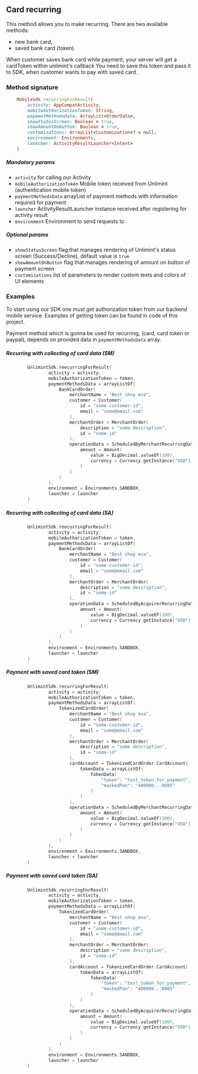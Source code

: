 ## Card recurring

This method allows you to make recurring. There are two available methods:
- new bank card,
- saved bank card (token)

When customer saves bank card while payment, your server will get a cardToken within unlimint's callback
You need to save this token and pass it to SDK, when customer wants to pay with saved card.

### Method signature
```ruby
    MobileSdk.recurringForResult(
        activity: AppCompatActivity,
        mobileAuthorizationToken: String,
        paymentMethodsData: ArrayList<OrderData>,
        showStatusScreen: Boolean = true,
        showAmountOnButton: Boolean = true,
        customizations: ArrayList<Customization>? = null,
        environment: Environments,
        launcher: ActivityResultLauncher<Intent>
    )
```
##### Mandatory params
- `activity` for calling our Activity
- `mobileAuthorizationToken` Mobile token received from Unlimint (authentication mobile token)
- `paymentMethodsData` arrayList of payment methods with information required for payment
- `launcher` ActivityResultLauncher instance received after registering for activity result
- `environment` Environment to send requests to

##### Optional params
- `showStatusScreen` flag that manages rendering of Unlimint's status screen (Success/Decline), default value is `true`
- `showAmountOnButton` flag that manages rendering of amount on button of payment screen
- `customizations` list of parameters to render custom texts and colors of UI elements

### Examples
To start using our SDK one must get authorization token from our backend mobile service.
Examples of getting token can be found in code of this project.

Payment method which is gonna be used for recurring, (card, card token or paypal), depends on provided data in
`paymentMethodsData` array.

##### Recurring with collecting of card data (SM)
```kotlin
        UnlimintSdk.reecurringForResult(
                activity = activity,
                mobileAuthorizationToken = token,
                paymentMethodsData = arrayListOf(
                    BankCardOrder(
                        merchantName = "Best shop eva",
                        customer = Customer(
                            id = "some-customer-id",
                            email = "some@email.com"
                        ),
                        merchantOrder = MerchantOrder(
                            description = "some description",
                            id = "some-id"
                        ),
                        operationData = ScheduledByMerchantRecurringData(
                            amount = Amount(
                                value = BigDecimal.valueOf(100),
                                currency = Currency.getInstance("USD"),
                            )
                        )
                    )
                ),
                environment = Environments.SANDBOX,
                launcher = launcher
        )
```

##### Recurring with collecting of card data (SA)
```kotlin
        UnlimintSdk.reecurringForResult(
                activity = activity,
                mobileAuthorizationToken = token,
                paymentMethodsData = arrayListOf(
                    BankCardOrder(
                        merchantName = "Best shop eva",
                        customer = Customer(
                            id = "some-customer-id",
                            email = "some@email.com"
                        ),
                        merchantOrder = MerchantOrder(
                            description = "some description",
                            id = "some-id"
                        ),
                        operationData = ScheduledByAcquirerRecurringData(
                            amount = Amount(
                                value = BigDecimal.valueOf(100),
                                currency = Currency.getInstance("USD"),
                            )
                        )
                    )
                ),
                environment = Environments.SANDBOX,
                launcher = launcher
        )
```

##### Payment with saved card token (SM)
```kotlin
        UnlimintSdk.recurringForResult(
                activity = activity,
                mobileAuthorizationToken = token,
                paymentMethodsData = arrayListOf(
                    TokenizedCardOrder(
                        merchantName = "Best shop eva",
                        customer = Customer(
                            id = "some-customer-id",
                            email = "some@email.com"
                        ),
                        merchantOrder = MerchantOrder(
                            description = "some description",
                            id = "some-id"
                        ),
                        cardAccount = TokenizedCardOrder.CardAccount(
                            tokenData = arrayListOf(
                                TokenData(
                                    "token": "test_token_for_payment",
                                    "maskedPan": "400000...0085"
                                )
                            )
                        ),
                        operationData = ScheduledByMerchantRecurringData(
                            amount = Amount(
                                value = BigDecimal.valueOf(100),
                                currency = Currency.getInstance("USD"),
                            )
                        )
                    )
                ),
                environment = Environments.SANDBOX,
                launcher = launcher
        )
```

##### Payment with saved card token (SA)
```kotlin
        UnlimintSdk.recurringForResult(
                activity = activity,
                mobileAuthorizationToken = token,
                paymentMethodsData = arrayListOf(
                    TokenizedCardOrder(
                        merchantName = "Best shop eva",
                        customer = Customer(
                            id = "some-customer-id",
                            email = "some@email.com"
                        ),
                        merchantOrder = MerchantOrder(
                            description = "some description",
                            id = "some-id"
                        ),
                        cardAccount = TokenizedCardOrder.CardAccount(
                            tokenData = arrayListOf(
                                TokenData(
                                    "token": "test_token_for_payment",
                                    "maskedPan": "400000...0085"
                                )
                            )
                        ),
                        operationData = ScheduledByAcquirerRecurringData(
                            amount = Amount(
                                value = BigDecimal.valueOf(100),
                                currency = Currency.getInstance("USD"),
                            )
                        )
                    )
                ),
                environment = Environments.SANDBOX,
                launcher = launcher
        )
```
